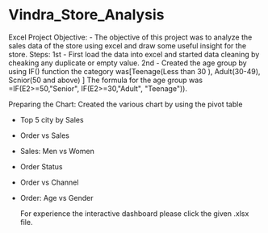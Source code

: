 # Vindra_Store_Analysis
Excel Project
Objective: - The objective of this project was to analyze the sales data of the store using excel
and draw some useful insight for the store.
Steps:  1st - First load the data into excel and started data cleaning  by cheaking any duplicate or empty
value.
        2nd - Created the age group by using IF() function  the category was[Teenage(Less than 30 ), Adult(30-49), Scnior(50 and above) ]
        The formula for the age group was  =IF(E2>=50,"Senior", IF(E2>=30,"Adult", "Teenage")).

       
  Preparing the Chart:  Created the various chart by using the pivot table 
  * Top 5 city by Sales
  * Order vs Sales
  * Sales: Men vs Women
  * Order Status
  * Order vs Channel
  * Order: Age vs Gender

    For experience the interactive dashboard please click the given .xlsx  file.
